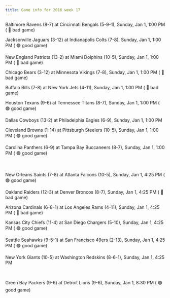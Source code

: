 ```yaml
---
title: Game info for 2016 week 17
---
```

Baltimore Ravens (8-7) at Cincinnati Bengals (5-9-1), Sunday, Jan 1, 1:00 PM (	:red_circle: bad game)

Jacksonville Jaguars (3-12) at Indianapolis Colts (7-8), Sunday, Jan 1, 1:00 PM (	:green_circle: good game)

New England Patriots (13-2) at Miami Dolphins (10-5), Sunday, Jan 1, 1:00 PM (	:red_circle: bad game)

Chicago Bears (3-12) at Minnesota Vikings (7-8), Sunday, Jan 1, 1:00 PM (	:red_circle: bad game)

Buffalo Bills (7-8) at New York Jets (4-11), Sunday, Jan 1, 1:00 PM (	:red_circle: bad game)

Houston Texans (9-6) at Tennessee Titans (8-7), Sunday, Jan 1, 1:00 PM (	:green_circle: good game)

Dallas Cowboys (13-2) at Philadelphia Eagles (6-9), Sunday, Jan 1, 1:00 PM

Cleveland Browns (1-14) at Pittsburgh Steelers (10-5), Sunday, Jan 1, 1:00 PM (	:green_circle: good game)

Carolina Panthers (6-9) at Tampa Bay Buccaneers (8-7), Sunday, Jan 1, 1:00 PM (	:green_circle: good game)


<br/>

New Orleans Saints (7-8) at Atlanta Falcons (10-5), Sunday, Jan 1, 4:25 PM (	:green_circle: good game)

Oakland Raiders (12-3) at Denver Broncos (8-7), Sunday, Jan 1, 4:25 PM (	:red_circle: bad game)

Arizona Cardinals (6-8-1) at Los Angeles Rams (4-11), Sunday, Jan 1, 4:25 PM (	:red_circle: bad game)

Kansas City Chiefs (11-4) at San Diego Chargers (5-10), Sunday, Jan 1, 4:25 PM (	:green_circle: good game)

Seattle Seahawks (9-5-1) at San Francisco 49ers (2-13), Sunday, Jan 1, 4:25 PM (	:green_circle: good game)

New York Giants (10-5) at Washington Redskins (8-6-1), Sunday, Jan 1, 4:25 PM


<br/>

Green Bay Packers (9-6) at Detroit Lions (9-6), Sunday, Jan 1, 8:30 PM (	:green_circle: good game)


